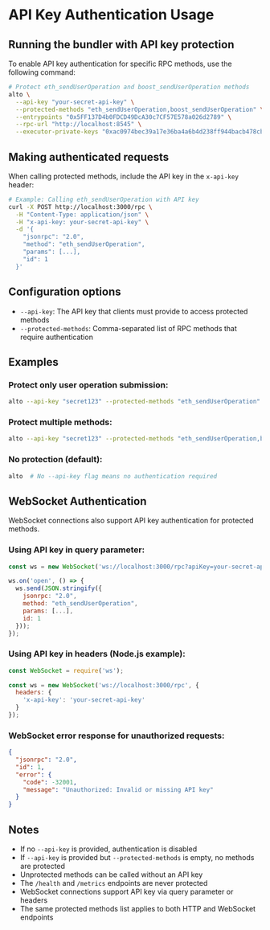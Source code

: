 # API Key Authentication Usage

## Running the bundler with API key protection

To enable API key authentication for specific RPC methods, use the following command:

```bash
# Protect eth_sendUserOperation and boost_sendUserOperation methods
alto \
  --api-key "your-secret-api-key" \
  --protected-methods "eth_sendUserOperation,boost_sendUserOperation" \
  --entrypoints "0x5FF137D4b0FDCD49DcA30c7CF57E578a026d2789" \
  --rpc-url "http://localhost:8545" \
  --executor-private-keys "0xac0974bec39a17e36ba4a6b4d238ff944bacb478cbed5efcae784d7bf4f2ff80"
```

## Making authenticated requests

When calling protected methods, include the API key in the `x-api-key` header:

```bash
# Example: Calling eth_sendUserOperation with API key
curl -X POST http://localhost:3000/rpc \
  -H "Content-Type: application/json" \
  -H "x-api-key: your-secret-api-key" \
  -d '{
    "jsonrpc": "2.0",
    "method": "eth_sendUserOperation",
    "params": [...],
    "id": 1
  }'
```

## Configuration options

- `--api-key`: The API key that clients must provide to access protected methods
- `--protected-methods`: Comma-separated list of RPC methods that require authentication

## Examples

### Protect only user operation submission:
```bash
alto --api-key "secret123" --protected-methods "eth_sendUserOperation"
```

### Protect multiple methods:
```bash
alto --api-key "secret123" --protected-methods "eth_sendUserOperation,boost_sendUserOperation,pimlico_sendUserOperationNow"
```

### No protection (default):
```bash
alto  # No --api-key flag means no authentication required
```

## WebSocket Authentication

WebSocket connections also support API key authentication for protected methods.

### Using API key in query parameter:
```javascript
const ws = new WebSocket('ws://localhost:3000/rpc?apiKey=your-secret-api-key');

ws.on('open', () => {
  ws.send(JSON.stringify({
    jsonrpc: "2.0",
    method: "eth_sendUserOperation",
    params: [...],
    id: 1
  }));
});
```

### Using API key in headers (Node.js example):
```javascript
const WebSocket = require('ws');

const ws = new WebSocket('ws://localhost:3000/rpc', {
  headers: {
    'x-api-key': 'your-secret-api-key'
  }
});
```

### WebSocket error response for unauthorized requests:
```json
{
  "jsonrpc": "2.0",
  "id": 1,
  "error": {
    "code": -32001,
    "message": "Unauthorized: Invalid or missing API key"
  }
}
```

## Notes

- If no `--api-key` is provided, authentication is disabled
- If `--api-key` is provided but `--protected-methods` is empty, no methods are protected
- Unprotected methods can be called without an API key
- The `/health` and `/metrics` endpoints are never protected
- WebSocket connections support API key via query parameter or headers
- The same protected methods list applies to both HTTP and WebSocket endpoints